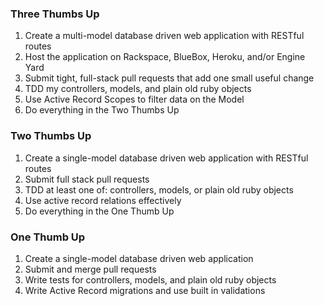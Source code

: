 ### Three Thumbs Up

1. Create a multi-model database driven web application with RESTful routes
2. Host the application on Rackspace, BlueBox, Heroku, and/or Engine Yard
3. Submit tight, full-stack pull requests that add one small useful change
4. TDD my controllers, models, and plain old ruby objects
5. Use Active Record Scopes to filter data on the Model
6. Do everything in the Two Thumbs Up

### Two Thumbs Up

1. Create a single-model database driven web application with RESTful routes
2. Submit full stack pull requests
3. TDD at least one of: controllers, models, or plain old ruby objects
4. Use active record relations effectively
5. Do everything in the One Thumb Up

### One Thumb Up

1. Create a single-model database driven web application
2. Submit and merge pull requests
3. Write tests for controllers, models, and plain old ruby objects
4. Write Active Record migrations and use built in validations

